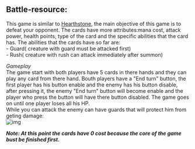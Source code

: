   ## Battle-resource:
  
   This game is similar to [Hearthstone](https://playhearthstone.com/en-us/), the main objective of this game is to defeat your opponent. The cards have more attributes:mana cost, attack power, health points, type of the card and the specific abilities that the card has.
   The abilities that the cards have so far are:</br>
      - Guard( creature with guard must be attacked first)</br>
      - Rush( creature with rush can attack immediately after summon)</br>
   
   *Gameplay*</br>
   The game start with both players have 5 cards in there hands and they can play any card from there hand. Bouth players have a "End turn" button, the first player has his button enable and the enemy has his button disable, after pressing it, the enemy "End turn" button will become enable and the player who press the button will have there button disabled. The game goes on until one player loses all his HP.<br>
   While you can attack the enemy can have guards that will protect him from geting damage:</br>
   ![img](https://github.com/ManoloiuAlexandru/Popular-games-and-Small-projects-Web/blob/Battle-Resource/message1.png)</br>
   
   
***Note: At this point the cards have 0 cost because the core of the game bust be finished first.***
      
